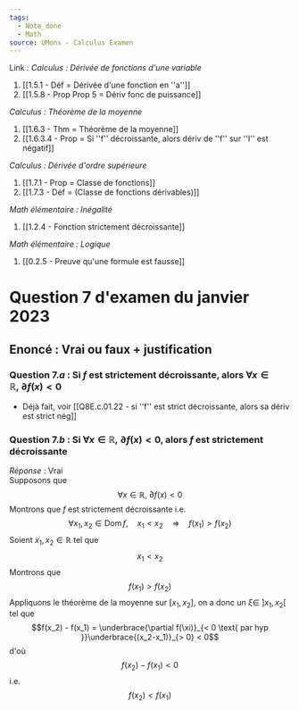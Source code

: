 ```yaml
---
tags:
  - Note_done
  - Math
source: UMons - Calculus Examen
---
```


Link :
_Calculus : Dérivée de fonctions d'une variable_
1. [[1.5.1 - Déf = Dérivée d'une fonction en ''a'']]
2. [[1.5.8 - Prop Prop 5 = Dériv fonc de puissance]]

_Calculus : Théorème de la moyenne_
1. [[1.6.3 - Thm = Théorème de la moyenne]]
1. [[1.6.3.4 - Prop = Si ''f'' décroissante, alors dériv de ''f'' sur ''I'' est négatif]]

_Calculus : Dérivée d'ordre supérieure_
1. [[1.7.1 - Prop = Classe de fonctions]]
2. [[1.7.3 - Déf = (Classe de fonctions dérivables)]]

_Math élémentaire : Inégalité_
1. [[1.2.4 - Fonction strictement décroissante]]

_Math élémentaire : Logique_
1. [[0.2.5 - Preuve qu'une formule est fausse]]

# Question 7 d'examen du janvier 2023
## Enoncé : Vrai ou faux + justification
### Question 7.$a$ : Si $f$ est strictement décroissante, alors $\forall x \in \mathbb{R},\ \partial f(x) < 0$ 
- Déjà fait, voir [[Q8E.c.01.22 - si ''f'' est strict décroissante, alors sa dériv est strict nég]]

### Question 7.$b$ : Si $\forall x \in \mathbb{R},\ \partial f(x) < 0$, alors  $f$ est strictement décroissante
_Réponse_ : Vrai
\
Supposons que $$\forall x \in \mathbb{R},\ \partial f(x) < 0$$ Montrons que $f$ est strictement décroissante i.e. $$\forall x_1, x_2\in\operatorname{Dom}f,\quad x_1<x_2\quad\Rightarrow\quad f(x_1)>f(x_2)$$ Soient $x_1,x_2\in\mathbb{R}$ tel que $$x_1<x_2$$ Montrons que $$f(x_1)>f(x_2)$$ Appliquons le théorème de la moyenne sur $[x_1,x_2]$, on a donc un $\xi\in\ ]x_1,x_2[$ tel que $$f(x_2) - f(x_1) = \underbrace{\partial f(\xi)}_{< 0 \text{ par hyp }}\underbrace{(x_2-x_1)}_{> 0} < 0$$ d'où $$f(x_2)-f(x_1)<0$$ i.e. $$f(x_2)<f(x_1)$$